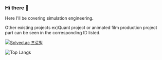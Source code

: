 ### Hi there 👋
Here I'll be covering simulation engineering.

Other existing projects ex)Quant project or animated film production project part can be seen in the corresponding ID listed.

[![Solved.ac
프로필](http://mazassumnida.wtf/api/v2/generate_badge?boj=hatepeanut)](https://solved.ac/hatepeanut)

![Top Langs](https://github-readme-stats.vercel.app/api/top-langs/?username=WinterRat&layout=compact&theme=dark)

<!--
**WinterRat/WinterRat** is a ✨ _special_ ✨ repository because its `README.md` (this file) appears on your GitHub profile.

Here are some ideas to get you started:

- 🔭 I’m currently working on ...
- 🌱 I’m currently learning ...
- 👯 I’m looking to collaborate on ...
- 🤔 I’m looking for help with ...
- 💬 Ask me about ...
- 📫 How to reach me: ...
- 😄 Pronouns: ...
- ⚡ Fun fact: ...
-->

